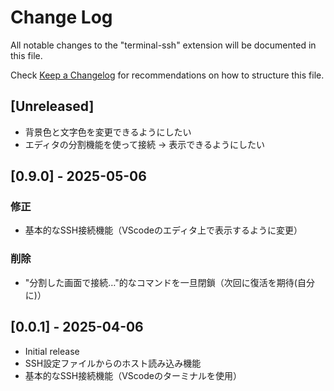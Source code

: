 # Change Log

All notable changes to the "terminal-ssh" extension will be documented in this file.

Check [Keep a Changelog](http://keepachangelog.com/) for recommendations on how to structure this file.

## [Unreleased]

- 背景色と文字色を変更できるようにしたい
- エディタの分割機能を使って接続 -> 表示できるようにしたい

## [0.9.0] - 2025-05-06

### 修正

- 基本的なSSH接続機能（VScodeのエディタ上で表示するように変更）

### 削除

- "分割した画面で接続…"的なコマンドを一旦閉鎖（次回に復活を期待(自分に)）

## [0.0.1] - 2025-04-06

- Initial release
- SSH設定ファイルからのホスト読み込み機能
- 基本的なSSH接続機能（VScodeのターミナルを使用）
